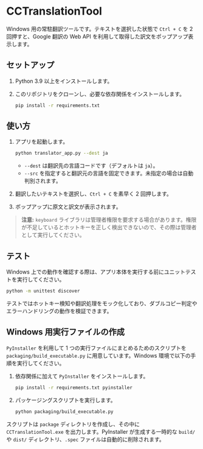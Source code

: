 # CCTranslationTool

Windows 用の常駐翻訳ツールです。テキストを選択した状態で `Ctrl + C` を 2 回押すと、Google 翻訳の Web API を利用して取得した訳文をポップアップ表示します。

## セットアップ

1. Python 3.9 以上をインストールします。
2. このリポジトリをクローンし、必要な依存関係をインストールします。

   ```bash
   pip install -r requirements.txt
   ```

## 使い方

1. アプリを起動します。

   ```bash
   python translator_app.py --dest ja
   ```

   - `--dest` は翻訳先の言語コードです（デフォルトは `ja`）。
   - `--src` を指定すると翻訳元の言語を固定できます。未指定の場合は自動判別されます。

2. 翻訳したいテキストを選択し、`Ctrl + C` を素早く 2 回押します。
3. ポップアップに原文と訳文が表示されます。

> **注意:** `keyboard` ライブラリは管理者権限を要求する場合があります。権限が不足しているとホットキーを正しく検出できないので、その際は管理者として実行してください。

## テスト

Windows 上での動作を確認する際は、アプリ本体を実行する前にユニットテストを実行してください。

```bash
python -m unittest discover
```

テストではホットキー検知や翻訳処理をモック化しており、ダブルコピー判定やエラーハンドリングの動作を検証できます。

## Windows 用実行ファイルの作成

`PyInstaller` を利用して 1 つの実行ファイルにまとめるためのスクリプトを `packaging/build_executable.py` に用意しています。Windows 環境で以下の手順を実行してください。

1. 依存関係に加えて `PyInstaller` をインストールします。

   ```bash
   pip install -r requirements.txt pyinstaller
   ```

2. パッケージングスクリプトを実行します。

   ```bash
   python packaging/build_executable.py
   ```

スクリプトは `package` ディレクトリを作成し、その中に `CCTranslationTool.exe` を出力します。PyInstaller が生成する一時的な `build/` や `dist/` ディレクトリ、`.spec` ファイルは自動的に削除されます。
